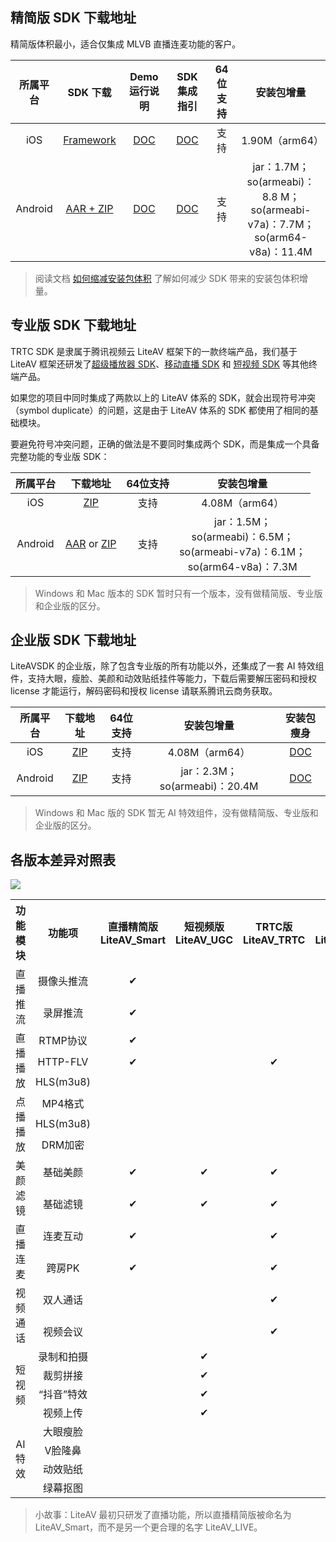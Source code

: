 ## 精简版 SDK 下载地址

精简版体积最小，适合仅集成 MLVB 直播连麦功能的客户。

| 所属平台 | SDK 下载 | Demo运行说明 | SDK集成指引 | 64位支持 | 安装包增量 |
|:---------:| :--------:| :--------:| :--------:| :--------:|:--------:|
| iOS | [Framework](https://github.com/tencentyun/MLVBSDK/tree/master/iOS/SDK)|[DOC](https://github.com/tencentyun/MLVBSDK/blob/master/iOS/README.md)|[DOC](https://cloud.tencent.com/document/product/454/7876)|支持|1.90M（arm64）|
| Android | [AAR + ZIP](https://github.com/tencentyun/MLVBSDK/tree/master/Android/SDK)| [DOC](https://github.com/tencentyun/MLVBSDK/blob/master/Android/README.md)|[DOC](https://cloud.tencent.com/document/product/454/7877)|支持| jar：1.7M；<br> so(armeabi)：8.8 M；<br> so(armeabi-v7a)：7.7M；<br>so(arm64-v8a)：11.4M |


> 阅读文档 [如何缩减安装包体积](https://cloud.tencent.com/document/product/647/34400) 了解如何减少 SDK 带来的安装包体积增量。

## 专业版 SDK 下载地址

TRTC SDK 是隶属于腾讯视频云 LiteAV 框架下的一款终端产品，我们基于 LiteAV 框架还研发了[超级播放器 SDK](https://cloud.tencent.com/product/player)、[移动直播 SDK](https://cloud.tencent.com/product/mlvb) 和 [短视频 SDK](https://cloud.tencent.com/product/ugsv) 等其他终端产品。

如果您的项目中同时集成了两款以上的 LiteAV 体系的 SDK，就会出现符号冲突（symbol duplicate）的问题，这是由于 LiteAV 体系的 SDK 都使用了相同的基础模块。

要避免符号冲突问题，正确的做法是不要同时集成两个 SDK，而是集成一个具备完整功能的专业版 SDK：

| 所属平台 | 下载地址 | 64位支持 | 安装包增量 |
|:---------:| :--------:| :--------:|:--------:|
| iOS | [ZIP](http://liteavsdk-1252463788.cosgz.myqcloud.com/6.5/TXLiteAVSDK_Professional_iOS_6.5.7273.zip) | 支持 | 4.08M（arm64）|  [DOC](https://cloud.tencent.com/document/product/647/34400) |
| Android | [AAR](http://liteavsdk-1252463788.cosgz.myqcloud.com/6.5/LiteAVSDK_Professional_6.5.7272.aar) or [ZIP](http://liteavsdk-1252463788.cosgz.myqcloud.com/6.5/LiteAVSDK_Professional_6.5.7272.zip)| 支持 | jar：1.5M；<br> so(armeabi)：6.5M；<br> so(armeabi-v7a)：6.1M；<br>so(arm64-v8a)：7.3M| [DOC](https://cloud.tencent.com/document/product/647/34400) |

> Windows 和 Mac 版本的 SDK 暂时只有一个版本，没有做精简版、专业版和企业版的区分。


## 企业版 SDK 下载地址
LiteAVSDK 的企业版，除了包含专业版的所有功能以外，还集成了一套 AI 特效组件，支持大眼，瘦脸、美颜和动效贴纸挂件等能力，下载后需要解压密码和授权 license 才能运行，解码密码和授权 license 请联系腾讯云商务获取。

| 所属平台 | 下载地址 | 64位支持 | 安装包增量 | 安装包瘦身|
|:---------:| :--------:| :--------:|:--------:|:--------:|
| iOS | [ZIP](http://liteavsdk-1252463788.cosgz.myqcloud.com/6.5/TXLiteAVSDK_Enterprise_iOS_6.5.7272.zip) |支持|4.08M（arm64）|  [DOC](https://cloud.tencent.com/document/product/454/34927) |
| Android | [ZIP](http://liteavsdk-1252463788.cosgz.myqcloud.com/6.5/LiteAVSDK_Enterprise_6.5.7272.zip)|支持|  jar：2.3M；so(armeabi)：20.4M |[DOC](https://cloud.tencent.com/document/product/454/34927) |

> Windows 和 Mac 版的 SDK 暂无 AI 特效组件，没有做精简版、专业版和企业版的区分。

## 各版本差异对照表

![](https://main.qcloudimg.com/raw/76d9d6f854ba4cc8cf3b3c18ed230a35.png)

<table>
<tr>
<th width="100px" style="text-align:center">功能模块</th>
<th width="100px" style="text-align:center">功能项</th>
<th width="100px" style="text-align:center">直播精简版<br>LiteAV_Smart</th>
<th width="100px" style="text-align:center">短视频版<br>LiteAV_UGC</th>
<th width="100px" style="text-align:center">TRTC版<br>LiteAV_TRTC</th>
<th width="100px" style="text-align:center">播放器版<br>LiteAV_Player</th>
<th width="100px" style="text-align:center">专业版<br>Professional</th>
<th width="100px" style="text-align:center">企业版<br>Enterprise</th>
</tr>
<tr>
<td rowspan='2' style="text-align:center">直播推流</td>
<td style="text-align:center">摄像头推流</td>
<td style="text-align:center">✔</td>
<td></td>
<td></td>
<td></td>
<td style="text-align:center">✔</td>
<td style="text-align:center">✔</td>
</tr>
<tr>
<td style="text-align:center">录屏推流</td>
<td style="text-align:center">✔</td>
<td></td>
<td></td>
<td></td>
<td style="text-align:center">✔</td>
<td style="text-align:center">✔</td>
</tr>
<tr>
<td rowspan='3' style="text-align:center">直播播放</td>
<td style="text-align:center">RTMP协议</td>
<td style="text-align:center">✔</td>
<td></td>
<td></td>
<td></td>
<td style="text-align:center">✔</td>
<td style="text-align:center">✔</td>
</tr>
<tr>
<td style="text-align:center">HTTP-FLV</td>
<td style="text-align:center">✔</td>
<td></td>
<td style="text-align:center">✔</td>
<td style="text-align:center">✔</td>
<td style="text-align:center">✔</td>
<td style="text-align:center">✔</td>
</tr>
<tr>
<td style="text-align:center">HLS(m3u8)</td>
<td></td>
<td></td>
<td></td>
<td style="text-align:center">✔</td>
<td style="text-align:center">✔</td>
<td style="text-align:center">✔</td>
</tr>
<tr>
<td rowspan='3' style="text-align:center">点播播放</td>
<td style="text-align:center">MP4格式</td>
<td></td>
<td></td>
<td></td>
<td style="text-align:center">✔</td>
<td style="text-align:center">✔</td>
<td style="text-align:center">✔</td>
</tr>
<tr>
<td style="text-align:center">HLS(m3u8)</td>
<td></td>
<td></td>
<td></td>
<td style="text-align:center">✔</td>
<td style="text-align:center">✔</td>
<td style="text-align:center">✔</td>
</tr>
<tr>
<td style="text-align:center">DRM加密</td>
<td></td>
<td></td>
<td></td>
<td style="text-align:center">✔</td>
<td style="text-align:center">✔</td>
<td style="text-align:center">✔</td>
</tr>
<tr>
<td rowspan='2' style="text-align:center">美颜滤镜</td>
<td style="text-align:center">基础美颜</td>
<td style="text-align:center">✔</td>
<td style="text-align:center">✔</td>
<td style="text-align:center">✔</td>
<td></td>
<td style="text-align:center">✔</td>
<td style="text-align:center">✔</td>
</tr>
<tr>
<td style="text-align:center">基础滤镜</td>
<td style="text-align:center">✔</td>
<td style="text-align:center">✔</td>
<td style="text-align:center">✔</td>
<td></td>
<td style="text-align:center">✔</td>
<td style="text-align:center">✔</td>
</tr>
<tr>
<td rowspan='2' style="text-align:center">直播连麦</td>
<td style="text-align:center">连麦互动</td>
<td style="text-align:center">✔</td>
<td></td>
<td style="text-align:center">✔</td>
<td></td>
<td style="text-align:center">✔</td>
<td style="text-align:center">✔</td>
</tr>
<tr>
<td style="text-align:center">跨房PK</td>
<td style="text-align:center">✔</td>
<td></td>
<td style="text-align:center">✔</td>
<td></td>
<td style="text-align:center">✔</td>
<td style="text-align:center">✔</td>
</tr>
<tr>
<td rowspan='2' style="text-align:center">视频通话</td>
<td style="text-align:center">双人通话</td>
<td></td>
<td></td>
<td style="text-align:center">✔</td>
<td style="text-align:center"></td>
<td style="text-align:center">✔</td>
<td style="text-align:center">✔</td>
</tr>
<tr>
<td style="text-align:center">视频会议</td>
<td style="text-align:center"></td>
<td style="text-align:center"></td>
<td style="text-align:center">✔</td>
<td style="text-align:center"></td>
<td style="text-align:center">✔</td>
<td style="text-align:center">✔</td>
</tr>
<tr>
<td rowspan='4' style="text-align:center">短视频</td>
<td style="text-align:center">录制和拍摄</td>
<td></td>
<td style="text-align:center">✔</td>
<td></td>
<td></td>
<td style="text-align:center">✔</td>
<td style="text-align:center">✔</td>
</tr>
<tr>
<td style="text-align:center">裁剪拼接</td>
<td></td>
<td style="text-align:center">✔</td>
<td></td>
<td></td>
<td style="text-align:center">✔</td>
<td style="text-align:center">✔</td>
</tr>
<tr>
<td style="text-align:center">“抖音”特效</td>
<td></td>
<td style="text-align:center">✔</td>
<td></td>
<td></td>
<td style="text-align:center">✔</td>
<td style="text-align:center">✔</td>
</tr>
<tr>
<td style="text-align:center">视频上传</td>
<td></td>
<td style="text-align:center">✔</td>
<td></td>
<td></td>
<td style="text-align:center">✔</td>
<td style="text-align:center">✔</td>
</tr>
<tr>
<td rowspan='4' style="text-align:center">AI 特效</td>
<td style="text-align:center">大眼瘦脸</td>
<td></td>
<td></td>
<td></td>
<td></td>
<td></td>
<td style="text-align:center">✔</td>
</tr>
<tr>
<td style="text-align:center">V脸隆鼻</td>
<td></td>
<td></td>
<td></td>
<td></td>
<td></td>
<td style="text-align:center">✔</td>
</tr>
<tr>
<td style="text-align:center">动效贴纸</td>
<td></td>
<td></td>
<td></td>
<td></td>
<td></td>
<td style="text-align:center">✔</td>
</tr>
<tr>
<td style="text-align:center">绿幕抠图</td>
<td></td>
<td></td>
<td></td>
<td></td>
<td></td>
<td style="text-align:center">✔</td>
</tr>
</table>

> 小故事：LiteAV 最初只研发了直播功能，所以直播精简版被命名为 LiteAV_Smart，而不是另一个更合理的名字 LiteAV_LIVE。





